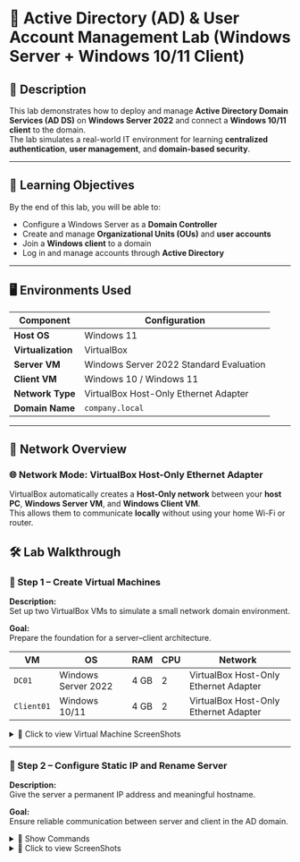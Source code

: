 # 🧩 Active Directory (AD) & User Account Management Lab (Windows Server + Windows 10/11 Client)

## 📖 Description
This lab demonstrates how to deploy and manage **Active Directory Domain Services (AD DS)** on **Windows Server 2022** and connect a **Windows 10/11 client** to the domain.  
The lab simulates a real-world IT environment for learning **centralized authentication**, **user management**, and **domain-based security**.

---

## 🧠 Learning Objectives
By the end of this lab, you will be able to:
- Configure a Windows Server as a **Domain Controller**
- Create and manage **Organizational Units (OUs)** and **user accounts**
- Join a **Windows client** to a domain
- Log in and manage accounts through **Active Directory**

---

## 🖥️ Environments Used

| Component | Configuration |
|------------|---------------|
| **Host OS** | Windows 11 |
| **Virtualization** | VirtualBox |
| **Server VM** | Windows Server 2022 Standard Evaluation |
| **Client VM** | Windows 10 / Windows 11 |
| **Network Type** | VirtualBox Host-Only Ethernet Adapter |
| **Domain Name** | `company.local` |

---

## 🧩 Network Overview

### 🌐 Network Mode: VirtualBox Host-Only Ethernet Adapter
VirtualBox automatically creates a **Host-Only network** between your **host PC**, **Windows Server VM**, and **Windows Client VM**.  
This allows them to communicate **locally** without using your home Wi-Fi or router.

## 🛠️ Lab Walkthrough

### 🔹 Step 1 – Create Virtual Machines
**Description:**  
Set up two VirtualBox VMs to simulate a small network domain environment.

**Goal:**  
Prepare the foundation for a server–client architecture.

| VM | OS | RAM | CPU | Network |
|----|----|-----|-----|-------|
| `DC01` | Windows Server 2022 | 4 GB | 2 | VirtualBox Host-Only Ethernet Adapter |
| `Client01` | Windows 10/11 | 4 GB | 2 | VirtualBox Host-Only Ethernet Adapter |

</details> <details> <summary>📸 Click to view Virtual Machine ScreenShots</summary>
<p align="center">
  ✅ <strong>Creation Of Domain Controller VM</strong> ✅  
  <br>
  <img src="https://i.imgur.com/mv2SFrD.png" width="60%">
  </p>
 <p align="center">
  ✅ <strong>Creation Of Windows 11 VM</strong> ✅  
  <br>
  <img src="https://i.imgur.com/cNFOqGC.png" width="70%">
  </p>
</details>

---

### 🔹 Step 2 – Configure Static IP and Rename Server
**Description:**  
Give the server a permanent IP address and meaningful hostname.

**Goal:**  
Ensure reliable communication between server and client in the AD domain.

<details>
<summary>📌 Show Commands</summary>

```powershell
Rename-Computer -NewName "DC01" -Restart
New-NetIPAddress -InterfaceAlias "Ethernet" -IPAddress 192.168.10.10 -PrefixLength 24
Set-DnsClientServerAddress -InterfaceAlias "Ethernet" -ServerAddresses 127.0.0.1
```
</details>

</details> <details> <summary>📸 Click to view  ScreenShots</summary>
<p align="center">
  ✅ <strong>Verify Settings</strong> ✅  
  <br>
  <img src="https://i.imgur.com/lo5xAKv.png" width="60%">
  </p>

</details>
